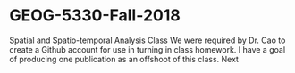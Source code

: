 # GEOG-5330-Fall-2018
Spatial and Spatio-temporal Analysis Class
We were required by Dr. Cao to create a Github account for use in turning in class homework.
I have a goal of producing one publication as an offshoot of this class.
Next
